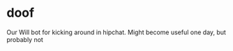 doof
====

Our Will bot for kicking around in hipchat.  Might become useful one day, but probably not
